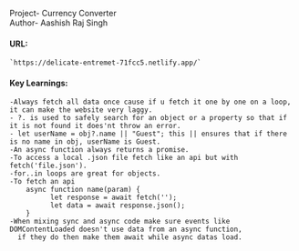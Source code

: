 Project- Currency Converter<br>
Author- Aashish Raj Singh<br>

#### URL:
    `https://delicate-entremet-71fcc5.netlify.app/`

#### Key Learnings:
    -Always fetch all data once cause if u fetch it one by one on a loop, it can make the website very laggy.
    - ?. is used to safely search for an object or a property so that if it is not found it does'nt throw an error.
    - let userName = obj?.name || "Guest"; this || ensures that if there is no name in obj, userName is Guest.
    -An async function always returns a promise.
    -To access a local .json file fetch like an api but with fetch('file.json').
    -for..in loops are great for objects.
    -To fetch an api
        async function name(param) {
              let response = await fetch('');
              let data = await response.json();
        }
    -When mixing sync and async code make sure events like DOMContentLoaded doesn't use data from an async function,
      if they do then make them await while async datas load.
    
